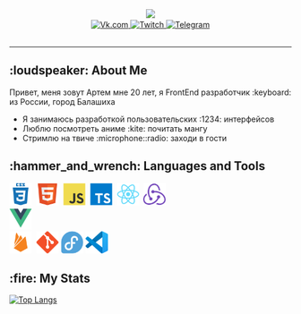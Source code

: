 <div id="header" align="center">
  <img src="https://pa1.aminoapps.com/7800/b5e32695c564d659dc9209d0b6ece981e5a202f5r1-640-360_hq.gif" width="500"/>
  <div id="badges">
    <a href="https://vk.com/to4ka1337">
       <img src="https://img.shields.io/badge/vk.com-blue?style=for-the-badge&logo=vk&logoColor=white" alt="Vk.com"/>
    </a>
    <a href="https://www.twitch.tv/4apxnb4">
       <img src="https://img.shields.io/badge/Twitch-purple?style=for-the-badge&logo=twitch&logoColor=white" alt="Twitch"/>
    </a>
    <a href="https://t.me/zzzz7071">
       <img src="https://img.shields.io/badge/Telegram-blue?style=for-the-badge&logo=Telegram&logoColor=white" alt="Telegram"/>
    </a>
  </div>
  <img src="https://komarev.com/ghpvc/?username=Melodi5051&style=flat-square&color=blue" alt=""/>
</div>
<hr>
<div id="main">
  <h2>:loudspeaker: About Me </h2>
  <p>Привет, меня зовут Артем мне 20 лет, я FrontEnd разработчик :keyboard: из России, город Балашиха</p>
  <ul>
    <li>Я занимаюсь разработкой пользовательских :1234: интерфейсов</li>
    <li>Люблю посмотреть аниме :kite: почитать мангу</li>
    <li>Стримлю на твиче 	:microphone::radio: заходи в гости</li>
  </ul>
  <h2>:hammer_and_wrench: Languages and Tools </h2>
  <div>
    <div>
      <img src="https://github.com/devicons/devicon/blob/master/icons/css3/css3-plain-wordmark.svg"  title="CSS3" alt="CSS" width="40" height="40"/>&nbsp;
      <img src="https://github.com/devicons/devicon/blob/master/icons/html5/html5-original.svg" title="HTML5" alt="HTML" width="40" height="40"/>&nbsp;
      <img src="https://github.com/devicons/devicon/blob/master/icons/javascript/javascript-original.svg" title="JavaScript" alt="JavaScript" width="40" height="40"/>&nbsp;
      <img src="https://github.com/devicons/devicon/blob/master/icons/typescript/typescript-original.svg" title="JavaScript" alt="JavaScript" width="40" height="40"/>&nbsp;
      <img src="https://github.com/devicons/devicon/blob/master/icons/react/react-original.svg" title="React" alt="React" width="40" height="40"/>&nbsp;
      <img src="https://github.com/devicons/devicon/blob/master/icons/redux/redux-original.svg" title="Redux" alt="Redux " width="40" height="40"/>&nbsp;
    </div>
    <div>
      <img src="https://github.com/devicons/devicon/blob/master/icons/vuejs/vuejs-original.svg" title="Git" **alt="Git" width="40" height="40"/>
    </div>
    <div>
      <img src="https://github.com/devicons/devicon/blob/master/icons/firebase/firebase-plain.svg" title="Firebase" alt="Firebase" width="40" height="40"/>&nbsp;
      <img src="https://github.com/devicons/devicon/blob/master/icons/git/git-plain.svg" title="Git" **alt="Git" width="40" height="40"/>
      <img src="https://github.com/devicons/devicon/blob/master/icons/fedora/fedora-plain.svg" title="Git" **alt="Git" width="40" height="40"/>
      <img src="https://github.com/devicons/devicon/blob/master/icons/vscode/vscode-original.svg" title="Git" **alt="Git" width="40" height="40"/>
    </div>
  </div>
  <h2>:fire: My Stats </h2>
</div>

[![Top Langs](https://github-readme-stats.vercel.app/api/top-langs/?username=Melodi5051&layout=compact&theme=dark)](https://github.com/Melodi5051/github-readme-stats)



